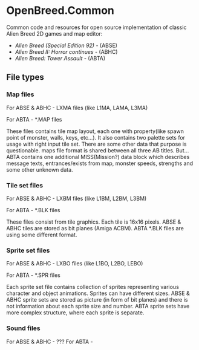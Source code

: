 # OpenBreed.Common
Common code and resources for open source implementation of classic Alien Breed 2D games and map editor:
 - *Alien Breed (Special Edition 92)* - (ABSE)
 - *Alien Breed II: Horror continues* - (ABHC)
 - *Alien Breed: Tower Assault* - (ABTA)
 
 ## File types

### Map files
 
For ABSE & ABHC - LXMA files (like L1MA, LAMA, L3MA)

For ABTA - \*.MAP files

These files contains tile map layout, each one with property(like spawn point of monster, walls, keys, etc...). It also contains two palette sets for usage with right input tile set. There are some other data that purpose is questionable. maps file format is shared between all three AB titles. But... ABTA contains one additional MISS(Mission?) data block which describes message texts, entrances/exists from map, monster speeds, strengths and some other unknown data.


### Tile set files

For ABSE & ABHC - LXBM files (like L1BM, L2BM, L3BM)

For ABTA - \*.BLK files

These files consist from tile graphics. Each tile is 16x16 pixels. ABSE & ABHC tiles are stored as bit planes (Amiga ACBM). ABTA \*.BLK files are using some different format.
 
 ### Sprite set files

For ABSE & ABHC - LXBO files (like L1BO, L2BO, LEBO)

For ABTA - \*.SPR files

Each sprite set file contains collection of sprites representing various character and object animations. Sprites can have different sizes. ABSE & ABHC sprite sets are stored as picture (in form of bit planes) and there is not information about each sprite size and number.
ABTA sprite sets have more complex structure, where each sprite is separate.
 
 
 
 ### Sound files

For ABSE & ABHC - ???
For ABTA - 

<TODO>


